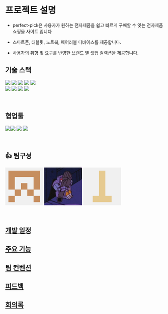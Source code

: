 # 프로젝트 설명

- perfect-pick은 사용자가 원하는 전자제품을 쉽고 빠르게 구매할 수 잇는 전자제품 쇼핑몰 사이트 입니다

- 스마트폰, 태블릿, 노트북, 웨어러블 디바이스를 제공합니다.

- 사용자의 취향 및 요구를 반영한 브랜드 별 셋업 컬렉션을 제공합니다.
  <br>

## 기술 스택

<img src="https://img.shields.io/badge/html5-E34F26?style=for-the-badge&logo=html5&logoColor=white"> <img src="https://img.shields.io/badge/css-1572B6?style=for-the-badge&logo=css3&logoColor=white">
<img src="https://img.shields.io/badge/javascript-F7DF1E?style=for-the-badge&logo=javascript&logoColor=black">
<img src="https://img.shields.io/badge/React-61DAFB?style=for-the-badge&logo=react&logoColor=white">
<img src="https://img.shields.io/badge/typescript-3178C6?style=for-the-badge&logo=typescript&logoColor=white">
<br>
<img src="https://img.shields.io/badge/tailwindCSS-06B6D4?style=for-the-badge&logo=tailwindCSS&logoColor=white">
<img src="https://img.shields.io/badge/node.js-5FA04E?style=for-the-badge&logo=node.js&logoColor=white">
<img src="https://img.shields.io/badge/vite-646CFF?style=for-the-badge&logo=vite&logoColor=white">
<img src="https://img.shields.io/badge/mongoDB-47A248?style=for-the-badge&logo=MongoDB&logoColor=white">

<br>

## 협업툴

<img src="https://img.shields.io/badge/git-F05032?style=for-the-badge&logo=git&logoColor=white"><img src="https://img.shields.io/badge/notion-000000?style=for-the-badge&logo=notion&logoColor=white">
<img src="https://img.shields.io/badge/figma-F24E1E?style=for-the-badge&logo=figma&logoColor=white">
<img src="https://img.shields.io/badge/discord-5865F2?style=for-the-badge&logo=discord&logoColor=white">

<br>

## 👍 팀구성

[![김민섭](src/assets/git/kim.png)](https://github.com/mycreature)
[![박정혜](src/assets/git/park.png)](https://github.com/YellowFiber)
[![조지연](src/assets/git/jo.png)](https://github.com/oratio100)

<br>

## [개발 일정](https://github.com/ormcamp-fe-3rd/perfect-pick/wiki/%EA%B0%9C%EB%B0%9C-%EC%9D%BC%EC%A0%95)

## [주요 기능](https://github.com/ormcamp-fe-3rd/perfect-pick/wiki/%EC%A3%BC%EC%9A%94-%EA%B8%B0%EB%8A%A5)

## [팀 컨벤션](https://github.com/ormcamp-fe-3rd/perfect-pick/wiki/%ED%8C%80-%EC%BB%A8%EB%B2%A4%EC%85%98)

## [피드백](https://github.com/ormcamp-fe-3rd/perfect-pick/wiki/%ED%94%BC%EB%93%9C%EB%B0%B1)

## [회의록](https://github.com/ormcamp-fe-3rd/perfect-pick/wiki/%ED%9A%8C%EC%9D%98%EB%A1%9D)
